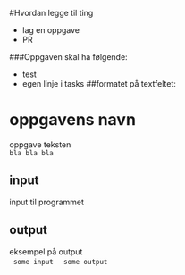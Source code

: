 #Hvordan legge til ting
* lag en oppgave
* PR

###Oppgaven skal ha følgende:
* test
* egen linje i tasks
##formatet på textfeltet:
<div class="container">
<H1> oppgavens navn </H1>
oppgave teksten <br>
<code>bla bla bla</code>
<h2>input</h2>
input til programmet
<h2>output</h2>
eksempel på output
<div>
<span> <code> some input </code></span>
<span> <code> some output </code></span>
</div>
</div>
